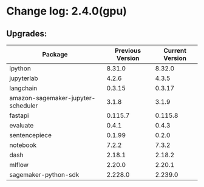 # Change log: 2.4.0(gpu)

## Upgrades: 

Package | Previous Version | Current Version
---|---|---
ipython|8.31.0|8.32.0
jupyterlab|4.2.6|4.3.5
langchain|0.3.15|0.3.17
amazon-sagemaker-jupyter-scheduler|3.1.8|3.1.9
fastapi|0.115.7|0.115.8
evaluate|0.4.1|0.4.3
sentencepiece|0.1.99|0.2.0
notebook|7.2.2|7.3.2
dash|2.18.1|2.18.2
mlflow|2.20.0|2.20.1
sagemaker-python-sdk|2.228.0|2.239.0

